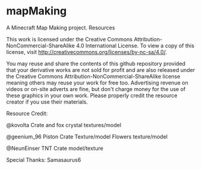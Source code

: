 # mapMaking
A Minecraft Map Making project. Resources

This work is licensed under the Creative Commons Attribution-NonCommercial-ShareAlike 4.0 International License. To view a copy of this license, visit http://creativecommons.org/licenses/by-nc-sa/4.0/.

You may reuse and share the contents of this github repository provided that your derivative works are not sold for profit and are also released under the Creative Commons Attribution-NonCommercial-ShareAlike 
license meaning others may reuse your work for free too. Advertising revenue on videos or on-site adverts are fine, but don't charge money for the use of these graphics in your own work. Please properly
credit the resource creator if you use their materials.

 Resource Credit:
 
 @kovolta
	Crate and fox crystal textures/model

@geenium_96
	Piston Crate Texture/model 
	Flowers texture/model
	
@NeunEinser
	TNT Crate model/texture
	
Special Thanks:
	Samasaurus6
